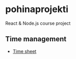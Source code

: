 # pohinaprojekti
React &amp; Node.js course project

## Time management

* [Time sheet](https://docs.google.com/spreadsheets/d/1mbteAlOCUMvJn13TG__nOK1Tgx8i0OieWs5t9_7Abpc/edit?usp=sharing)
